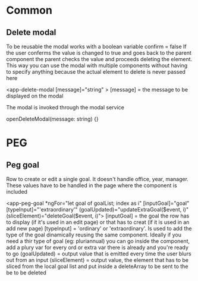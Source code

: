 # Common
## Delete modal

To be reusable the modal works with a boolean variable confirm = false If the user conferms the value is changed to true and goes back to the parent component the parent checks the value and proceeds deleting the element.
This way you can use the modal with multiple components without having to specify anything because the actual element to delete is never passed here

<app-delete-modal [message]="string" ></app-delete-modal>
[message] = the message to be displayed on the modal

The modal is invoked through the modal service

openDeleteModal(message: string) {}



# PEG

## Peg goal
Row to create or edit a single goal. 
It doesn't handle office, year, manager. These values have to be handled in the page where the component is included

<app-peg-goal *ngFor="let goal of goalList; index as i" [inputGoal]="goal" [typeInput]="'extraordinary'" (goalUpdated)="updateExtraGoal($event, i)" (sliceElement)="deleteGoal($event, i)"></app-peg-goal>
[inputGoal] = the goal the row has to display (if it's used in an edit page) or that has to creat (if it is used in an add new page)
[typeInput] = 'ordinary' or 'extraordinary'. Is used to add the type of the goal dinamically reusing the same component. Ideally if you need a thir type of goal (eg: pluriannual) you can go inside the component, add a plury var for every ord or extra var there is already and you're ready to go
(goalUpdated) = output value that is emitted every time the user blurs out from an input
(sliceElement) = output value, the element that has to be sliced from the local goal list and put inside a deleteArray to be sent to the be to be deleted
